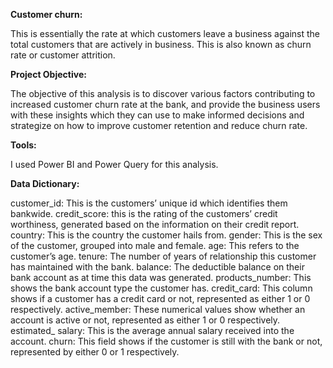 **Customer churn:**

This is essentially the rate at which customers leave a business against the total customers that are actively in business. This is also known as churn rate or customer attrition.

**Project Objective:**

The objective of this analysis is to discover various factors contributing to increased customer churn rate at the bank, and provide the business users with these insights which they can use to make informed decisions and strategize on how to improve customer retention and reduce churn rate.

**Tools:**

I used Power BI and Power Query for this analysis.

**Data Dictionary:**

customer_id: This is the customers’ unique id which identifies them bankwide.
credit_score: this is the rating of the customers’ credit worthiness, generated based on the information on their credit report.
country: This is the country the customer hails from.
gender: This is the sex of the customer, grouped into male and female.
age: This refers to the customer’s age.
tenure: The number of years of relationship this customer has maintained with the bank.
balance: The deductible balance on their bank account as at time this data was generated.
products_number: This shows the bank account type the customer has.
credit_card: This column shows if a customer has a credit card or not, represented as either 1 or 0 respectively.
active_member: These numerical values show whether an account is active or not, represented as either 1 or 0 respectively.
estimated_ salary: This is the average annual salary received into the account.
churn: This field shows if the customer is still with the bank or not, represented by either 0 or 1 respectively.

